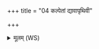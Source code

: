 +++
title = "04 कल्पेतां द्यावापृथिवी"

+++
<details><summary>मूलम् (WS)</summary>

कल्पेतां द्यावापृथिवी कल्पन्तामाप ओषधीः ।  
कल्पन्तामग्नयः सर्वे ऽस्मै श्रैष्ठ्याय सव्रताः ॥ ४ ॥
</details>